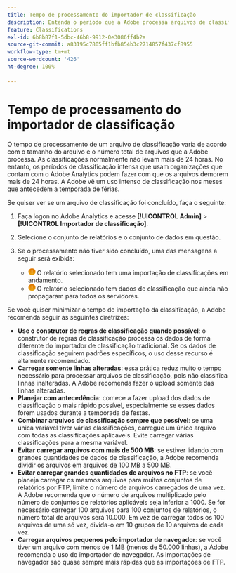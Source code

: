 ```yaml
---
title: Tempo de processamento do importador de classificação
description: Entenda o período que a Adobe processa arquivos de classificação e como minimizar o tempo de processamento.
feature: Classifications
exl-id: 6b8b87f1-5dbc-46b8-9912-0e3086ff4b2a
source-git-commit: a83195c7805ff1bfb854b3c2714857f437cf8955
workflow-type: tm+mt
source-wordcount: '426'
ht-degree: 100%

---
```


# Tempo de processamento do importador de classificação

O tempo de processamento de um arquivo de classificação varia de acordo com o tamanho do arquivo e o número total de arquivos que a Adobe processa. As classificações normalmente não levam mais de 24 horas. No entanto, os períodos de classificação intensa que usam organizações que contam com o Adobe Analytics podem fazer com que os arquivos demorem mais de 24 horas. A Adobe vê um uso intenso de classificação nos meses que antecedem a temporada de férias.

Se quiser ver se um arquivo de classificação foi concluído, faça o seguinte:

1. Faça logon no Adobe Analytics e acesse **[!UICONTROL Admin]** > **[!UICONTROL Importador de classificação]**.
2. Selecione o conjunto de relatórios e o conjunto de dados em questão.
3. Se o processamento não tiver sido concluído, uma das mensagens a seguir será exibida:

   * ![Aviso](assets/icon_notice_notice.gif) O relatório selecionado tem uma importação de classificações em andamento.
   * ![Aviso](assets/icon_notice_notice.gif) O relatório selecionado tem dados de classificação que ainda não propagaram para todos os servidores.

Se você quiser minimizar o tempo de importação da classificação, a Adobe recomenda seguir as seguintes diretrizes:

* **Use o construtor de regras de classificação quando possível**: o construtor de regras de classificação processa os dados de forma diferente do importador de classificação tradicional. Se os dados de classificação seguirem padrões específicos, o uso desse recurso é altamente recomendado.
* **Carregar somente linhas alteradas**: essa prática reduz muito o tempo necessário para processar arquivos de classificação, pois não classifica linhas inalteradas. A Adobe recomenda fazer o upload somente das linhas alteradas.
* **Planejar com antecedência**: comece a fazer upload dos dados de classificação o mais rápido possível, especialmente se esses dados forem usados durante a temporada de festas.
* **Combinar arquivos de classificação sempre que possível**: se uma única variável tiver várias classificações, carregue um único arquivo com todas as classificações aplicáveis. Evite carregar várias classificações para a mesma variável.
* **Evitar carregar arquivos com mais de 500 MB**: se estiver lidando com grandes quantidades de dados de classificação, a Adobe recomenda dividir os arquivos em arquivos de 100 MB a 500 MB.
* **Evitar carregar grandes quantidades de arquivos no FTP**: se você planeja carregar os mesmos arquivos para muitos conjuntos de relatórios por FTP, limite o número de arquivos carregados de uma vez. A Adobe recomenda que o número de arquivos multiplicado pelo número de conjuntos de relatórios aplicáveis seja inferior a 1000. Se for necessário carregar 100 arquivos para 100 conjuntos de relatórios, o número total de arquivos será 10.000. Em vez de carregar todos os 100 arquivos de uma só vez, divida-o em 10 grupos de 10 arquivos de cada vez.
* **Carregar arquivos pequenos pelo importador de navegador**: se você tiver um arquivo com menos de 1 MB (menos de 50.000 linhas), a Adobe recomenda o uso do importador de navegador. As importações de navegador são quase sempre mais rápidas que as importações de FTP.
